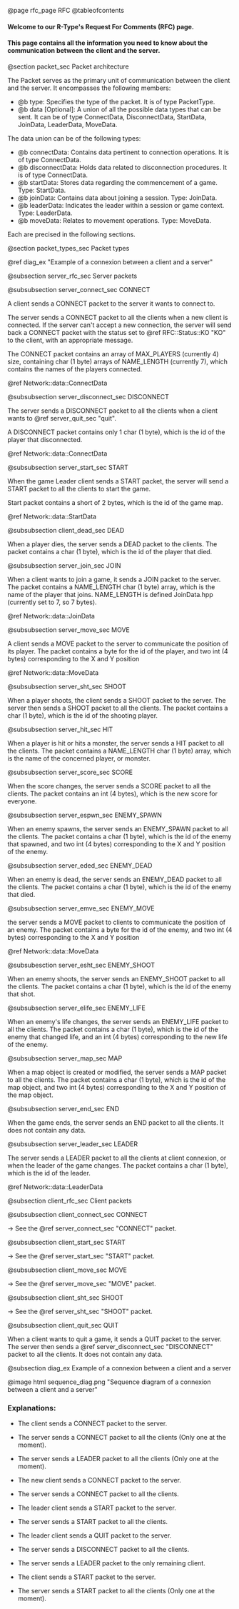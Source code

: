 @page rfc_page RFC
@tableofcontents

#### Welcome to our R-Type's Request For Comments (RFC) page.
#### This page contains all the information you need to know about the communication between the client and the server.


@section packet_sec Packet architecture

The Packet serves as the primary unit of communication between the client and the server.
It encompasses the following members:

- @b type: Specifies the type of the packet. It is of type PacketType.
- @b data [Optional]: A union of all the possible data types that can be sent. It can be of type ConnectData, DisconnectData, StartData, JoinData, LeaderData, MoveData.

The data union can be of the following types:

- @b connectData: Contains data pertinent to connection operations. It is of type ConnectData.
- @b disconnectData: Holds data related to disconnection procedures. It is of type ConnectData.
- @b startData: Stores data regarding the commencement of a game. Type: StartData.
- @b joinData: Contains data about joining a session. Type: JoinData.
- @b leaderData: Indicates the leader within a session or game context. Type: LeaderData.
- @b moveData: Relates to movement operations. Type: MoveData.

Each are precised in the following sections.

@section packet_types_sec Packet types

@ref diag_ex "Example of a connexion between a client and a server"


@subsection server_rfc_sec Server packets

@subsubsection server_connect_sec CONNECT

A client sends a CONNECT packet to the server it wants to connect to.

The server sends a CONNECT packet to all the clients when a new client is connected.
If the server can't accept a new connection, the server will send back a CONNECT packet with the status set to @ref RFC::Status::KO "KO" to the client, with an appropriate message.

The CONNECT packet contains an array of MAX_PLAYERS (currently 4) size, containing char (1 byte) arrays of NAME_LENGTH (currently 7), which contains the names of the players connected.

  @ref Network::data::ConnectData

@subsubsection server_disconnect_sec DISCONNECT

The server sends a DISCONNECT packet to all the clients when a client wants to @ref server_quit_sec "quit".

A DISCONNECT packet contains only 1 char (1 byte), which is the id of the player that disconnected.

  @ref Network::data::ConnectData

@subsubsection server_start_sec START

When the game Leader client sends a START packet, the server will send a START packet to all the clients to start the game.

Start packet contains a short of 2 bytes, which is the id of the game map.

  @ref Network::data::StartData



@subsubsection client_dead_sec DEAD

When a player dies, the server sends a DEAD packet to the clients.
The packet contains a char (1 byte), which is the id of the player that died.


@subsubsection server_join_sec JOIN

When a client wants to join a game, it sends a JOIN packet to the server.
The packet contains a NAME_LENGTH char (1 byte) array, which is the name of the player that joins.
NAME_LENGTH is defined JoinData.hpp (currently set to 7, so 7 bytes).

  @ref Network::data::JoinData

@subsubsection server_move_sec MOVE

A client sends a MOVE packet to the server to communicate the position of its player.
The packet contains a byte for the id of the player, and two int (4 bytes) corresponding to the X and Y position

  @ref Network::data::MoveData


@subsubsection server_sht_sec SHOOT

When a player shoots, the client sends a SHOOT packet to the server.
The server then sends a SHOOT packet to all the clients.
The packet contains a char (1 byte), which is the id of the shooting player.


@subsubsection server_hit_sec HIT

When a player is hit or hits a monster, the server sends a HIT packet to all the clients.
The packet contains a NAME_LENGTH char (1 byte) array, which is the name of the concerned player, or monster.


@subsubsection server_score_sec SCORE

When the score changes, the server sends a SCORE packet to all the clients.
The packet contains an int (4 bytes), which is the new score for everyone.

@subsubsection server_espwn_sec ENEMY_SPAWN

When an enemy spawns, the server sends an ENEMY_SPAWN packet to all the clients.
The packet contains a char (1 byte), which is the id of the enemy that spawned,
and two int (4 bytes) corresponding to the X and Y position of the enemy.

@subsubsection server_eded_sec ENEMY_DEAD

When an enemy is dead, the server sends an ENEMY_DEAD packet to all the clients.
The packet contains a char (1 byte), which is the id of the enemy that died.

@subsubsection server_emve_sec ENEMY_MOVE

the server sends a MOVE packet to clients to communicate the position of an enemy.
The packet contains a byte for the id of the enemy, and two int (4 bytes) corresponding to the X and Y position

  @ref Network::data::MoveData

@subsubesction server_esht_sec ENEMY_SHOOT

When an enemy shoots, the server sends an ENEMY_SHOOT packet to all the clients.
The packet contains a char (1 byte), which is the id of the enemy that shot.


@subsubsection server_elife_sec ENEMY_LIFE

When an enemy's life changes, the server sends an ENEMY_LIFE packet to all the clients.
The packet contains a char (1 byte), which is the id of the enemy that changed life,
and an int (4 bytes) corresponding to the new life of the enemy.

@subsubsection server_map_sec MAP

When a map object is created or modified, the server sends a MAP packet to all the clients.
The packet contains a char (1 byte), which is the id of the map object,
and two int (4 bytes) corresponding to the X and Y position of the map object.

@subsubsection server_end_sec END

When the game ends, the server sends an END packet to all the clients.
It does not contain any data.

@subsubsection server_leader_sec LEADER

The server sends a LEADER packet to all the clients at client connexion, or when the leader of the game changes.
The packet contains a char (1 byte), which is the id of the leader.

  @ref Network::data::LeaderData

@subsection client_rfc_sec Client packets

@subsubsection client_connect_sec CONNECT

-> See the @ref server_connect_sec "CONNECT" packet.

@subsubsection client_start_sec START

-> See the @ref server_start_sec "START" packet.

@subsubsection client_move_sec MOVE

-> See the @ref server_move_sec "MOVE" packet.

@subsubsection client_sht_sec SHOOT

-> See the @ref server_sht_sec "SHOOT" packet.

@subsubsection client_quit_sec QUIT

When a client wants to quit a game, it sends a QUIT packet to the server.
The server then sends a @ref server_disconnect_sec "DISCONNECT" packet to all the clients.
It does not contain any data.

@subsection diag_ex Example of a connexion between a client and a server

@image html sequence_diag.png "Sequence diagram of a connexion between a client and a server"

### Explanations:

- The client sends a CONNECT packet to the server.
- The server sends a CONNECT packet to all the clients (Only one at the moment).
- The server sends a LEADER packet to all the clients (Only one at the moment).

- The new client sends a CONNECT packet to the server.
- The server sends a CONNECT packet to all the clients.

- The leader client sends a START packet to the server.
- The server sends a START packet to all the clients.

- The leader client sends a QUIT packet to the server.
- The server sends a DISCONNECT packet to all the clients.

- The server sends a LEADER packet to the only remaining client.
- The client sends a START packet to the server.
- The server sends a START packet to all the clients (Only one at the moment).
